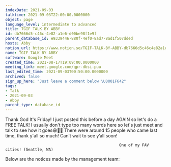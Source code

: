 ```yaml
---
indexDate: 2021-09-03
talktime: 2021-09-03T22:00:00.0000000
object: page
language_level: intermediate to advanced
title: TGIF TALK BY ABBY
id: db7666d5-c46c-4e82-a1e6-d00be98f1e9f
parent_database_id: e9339446-880f-4ef0-8ad7-8ad1f507dded
hosts: Abby
notion_url: https://www.notion.so/TGIF-TALK-BY-ABBY-db7666d5c46c4e82a1e6d00be98f1e9f
name: TGIF TALK BY ABBY
software: Google Meet
created_time: 2021-08-17T19:09:00.0000000
meeting_link: meet.google.com/qpr-dbsi-puu
last_edited_time: 2021-09-03T00:50:00.0000000
archived: false
sign_up_here: "Just leave a comment below \U0001F642"
tags:
- Talk
- 2021-09-03
- Abby
parent_type: database_id
---
```


Thank God It's Friday! I just posted this before a day AGAIN so let's do a FREE TALK!
I usually don't type too many words here so let's just meet and talk to see how it goes😆👍🏻
There were around 15 people who came last time, thank y'all so much!
Can’t wait to see y’all soon!




                                                      One of my FAV cities! (Seattle, WA)







Below are the notices made by the management team: 


